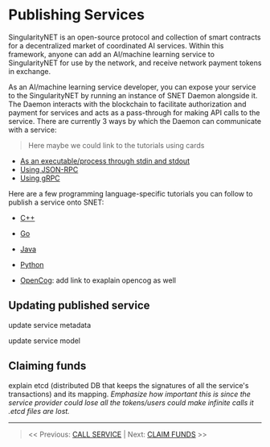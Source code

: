# Publishing Services

SingularityNET is an open-source protocol and collection of smart contracts for a decentralized market of coordinated AI services. Within this framework, anyone can add an AI/machine learning service to SingularityNET for use by the network, and receive network payment tokens in exchange.

As an AI/machine learning service developer, you can expose your service to the SingularityNET by running an instance of SNET Daemon alongside it. The Daemon interacts with the blockchain to facilitate authorization and payment for services and acts as a pass-through for making API calls to the service.  There are currently 3 ways by which the Daemon can communicate with a service:

> Here maybe we could link to the tutorials using cards

- [As an executable/process through stdin and stdout](TODO)
- [Using JSON-RPC](TODO)
- [Using gRPC](TODO)

Here are a few programming language-specific tutorials you can follow to publish a service onto SNET:

- [C++](TODO)
- [Go](TODO)
- [Java](TODO)
- [Python](TODO)


- [OpenCog](TODO): add link to exaplain opencog as well

## Updating published service

update service metadata 

update service model

## Claiming funds

explain etcd (distributed DB that keeps the signatures of all the service's transactions) and its mapping. 
*Emphasize how important this is since the service provider could lose all the tokens/users could make infinite calls it .etcd files are lost.*

___
> << Previous: [CALL SERVICE](TODO) | Next: [CLAIM FUNDS](TODO) >>
